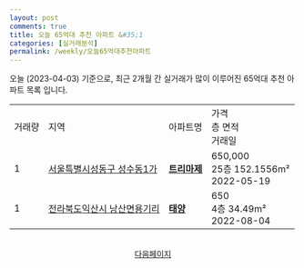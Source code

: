 ```yaml
---
layout: post
comments: true
title: 오늘 65억대 추천 아파트 &#35;1
categories: [실거래분석]
permalink: /weekly/오늘65억대추천아파트
---
```


오늘 (2023-04-03) 기준으로, 최근 2개월 간 실거래가 많이 이루어진 65억대 추천 아파트 목록 입니다.

<table class="sortable">
  <tr>
    <td>거래량</td>
    <td>지역</td>
    <td>아파트명</td>
    <td>가격<br>층 면적<br>거래일</td>
  </tr>

  <tr class="item">
    <td>1</td>
    <td><a href="/apt/서울특별시성동구성수동1가">서울특별시성동구 성수동1가</a></td>
    <td style="font-weight: bold;"><a href="/apt/서울특별시성동구성수동1가트리마제">트리마제</a></td>
    <td>650,000<br>25층  152.1556m²<br>2022-05-19</td>
  </tr>

  <tr class="item">
    <td>1</td>
    <td><a href="/apt/전라북도익산시낭산면용기리">전라북도익산시 낭산면용기리</a></td>
    <td style="font-weight: bold;"><a href="/apt/전라북도익산시낭산면용기리태양">태양</a></td>
    <td>650<br>4층  34.49m²<br>2022-08-04</td>
  </tr>

  <tr>
      <script async src="https://pagead2.googlesyndication.com/pagead/js/adsbygoogle.js?client=ca-pub-3485438051770037"
          crossorigin="anonymous"></script>
      <ins class="adsbygoogle"
          style="display:block"
          data-ad-format="fluid"
          data-ad-layout-key="-fb+5w+4e-db+86"
          data-ad-client="ca-pub-3485438051770037"
          data-ad-slot="1827090281"></ins>
      <script>
          (adsbygoogle = window.adsbygoogle || []).push({});
      </script>
  </tr>
    
</table>

<br>
<center><a href="/weekly/오늘65억대추천아파트2">다음페이지</a></center>
<br><br>
